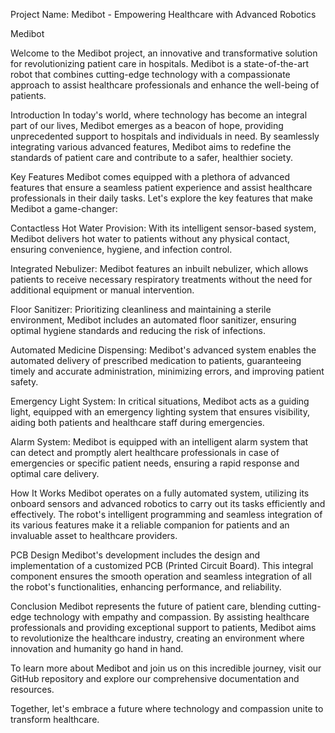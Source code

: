 Project Name: Medibot - Empowering Healthcare with Advanced Robotics

Medibot

Welcome to the Medibot project, an innovative and transformative solution for revolutionizing patient care in hospitals. Medibot is a state-of-the-art robot that combines cutting-edge technology with a compassionate approach to assist healthcare professionals and enhance the well-being of patients.

Introduction
In today's world, where technology has become an integral part of our lives, Medibot emerges as a beacon of hope, providing unprecedented support to hospitals and individuals in need. By seamlessly integrating various advanced features, Medibot aims to redefine the standards of patient care and contribute to a safer, healthier society.

Key Features
Medibot comes equipped with a plethora of advanced features that ensure a seamless patient experience and assist healthcare professionals in their daily tasks. Let's explore the key features that make Medibot a game-changer:

Contactless Hot Water Provision: With its intelligent sensor-based system, Medibot delivers hot water to patients without any physical contact, ensuring convenience, hygiene, and infection control.

Integrated Nebulizer: Medibot features an inbuilt nebulizer, which allows patients to receive necessary respiratory treatments without the need for additional equipment or manual intervention.

Floor Sanitizer: Prioritizing cleanliness and maintaining a sterile environment, Medibot includes an automated floor sanitizer, ensuring optimal hygiene standards and reducing the risk of infections.

Automated Medicine Dispensing: Medibot's advanced system enables the automated delivery of prescribed medication to patients, guaranteeing timely and accurate administration, minimizing errors, and improving patient safety.

Emergency Light System: In critical situations, Medibot acts as a guiding light, equipped with an emergency lighting system that ensures visibility, aiding both patients and healthcare staff during emergencies.

Alarm System: Medibot is equipped with an intelligent alarm system that can detect and promptly alert healthcare professionals in case of emergencies or specific patient needs, ensuring a rapid response and optimal care delivery.

How It Works
Medibot operates on a fully automated system, utilizing its onboard sensors and advanced robotics to carry out its tasks efficiently and effectively. The robot's intelligent programming and seamless integration of its various features make it a reliable companion for patients and an invaluable asset to healthcare providers.

PCB Design
Medibot's development includes the design and implementation of a customized PCB (Printed Circuit Board). This integral component ensures the smooth operation and seamless integration of all the robot's functionalities, enhancing performance, and reliability.

Conclusion
Medibot represents the future of patient care, blending cutting-edge technology with empathy and compassion. By assisting healthcare professionals and providing exceptional support to patients, Medibot aims to revolutionize the healthcare industry, creating an environment where innovation and humanity go hand in hand.

To learn more about Medibot and join us on this incredible journey, visit our GitHub repository and explore our comprehensive documentation and resources.

Together, let's embrace a future where technology and compassion unite to transform healthcare.
